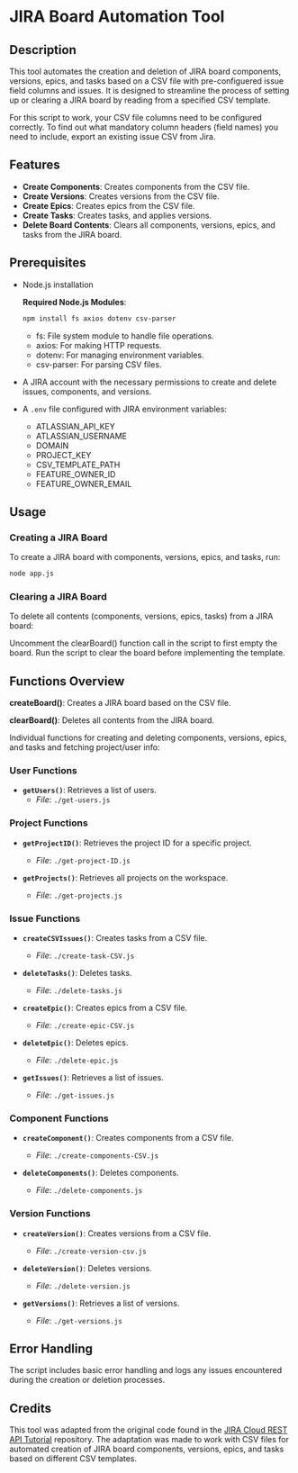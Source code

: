 # JIRA Board Automation Tool

## Description

This tool automates the creation and deletion of JIRA board components, versions, epics, and tasks based on a CSV file with pre-configuered issue field columns and issues. It is designed to streamline the process of setting up or clearing a JIRA board by reading from a specified CSV template.

For this script to work, your CSV file columns need to be configured correctly. To find out what mandatory column headers (field names) you need to include, export an existing issue CSV from Jira.

## Features

- **Create Components**: Creates components from the CSV file.
- **Create Versions**: Creates versions from the CSV file.
- **Create Epics**: Creates epics from the CSV file.
- **Create Tasks**: Creates tasks, and applies versions.
- **Delete Board Contents**: Clears all components, versions, epics, and tasks from the JIRA board.

## Prerequisites

- Node.js installation

    **Required Node.js Modules**:

    ```bash
    npm install fs axios dotenv csv-parser
    ```
    - fs: File system module to handle file operations.
    - axios: For making HTTP requests.
    - dotenv: For managing environment variables.
    - csv-parser: For parsing CSV files.

- A JIRA account with the necessary permissions to create and delete issues, components, and versions.
- A `.env` file configured with JIRA environment variables:
    - ATLASSIAN_API_KEY
    - ATLASSIAN_USERNAME
    - DOMAIN
    - PROJECT_KEY
    - CSV_TEMPLATE_PATH
    - FEATURE_OWNER_ID
    - FEATURE_OWNER_EMAIL

## Usage

### Creating a JIRA Board

To create a JIRA board with components, versions, epics, and tasks, run:

```bash
node app.js
```

### Clearing a JIRA Board

To delete all contents (components, versions, epics, tasks) from a JIRA board:

Uncomment the clearBoard() function call in the script to first empty the board.
Run the script to clear the board before implementing the template.

## Functions Overview

**createBoard()**: Creates a JIRA board based on the CSV file.

**clearBoard()**: Deletes all contents from the JIRA board.

Individual functions for creating and deleting components, versions, epics, and tasks and fetching project/user info:

### User Functions

- **`getUsers()`**: Retrieves a list of users.
  - *File*: `./get-users.js`

### Project Functions

- **`getProjectID()`**: Retrieves the project ID for a specific project.
  - *File*: `./get-project-ID.js`

- **`getProjects()`**: Retrieves all projects on the workspace.
  - *File*: `./get-projects.js`

### Issue Functions

- **`createCSVIssues()`**: Creates tasks from a CSV file.
  - *File*: `./create-task-CSV.js`

- **`deleteTasks()`**: Deletes tasks.
  - *File*: `./delete-tasks.js`

- **`createEpic()`**: Creates epics from a CSV file.
  - *File*: `./create-epic-CSV.js`

- **`deleteEpic()`**: Deletes epics.
  - *File*: `./delete-epic.js`

- **`getIssues()`**: Retrieves a list of issues.
  - *File*: `./get-issues.js`

### Component Functions

- **`createComponent()`**: Creates components from a CSV file.
  - *File*: `./create-components-CSV.js`

- **`deleteComponents()`**: Deletes components.
  - *File*: `./delete-components.js`

### Version Functions

- **`createVersion()`**: Creates versions from a CSV file.
  - *File*: `./create-version-csv.js`

- **`deleteVersion()`**: Deletes versions.
  - *File*: `./delete-version.js`

- **`getVersions()`**: Retrieves a list of versions.
  - *File*: `./get-versions.js`

## Error Handling
The script includes basic error handling and logs any issues encountered during the creation or deletion processes.

## Credits

This tool was adapted from the original code found in the [JIRA Cloud REST API Tutorial](https://github.com/horeaporutiu/JIRA-Cloud-REST-API-Tutorial) repository. The adaptation was made to work with CSV files for automated creation of JIRA board components, versions, epics, and tasks based on different CSV templates.

